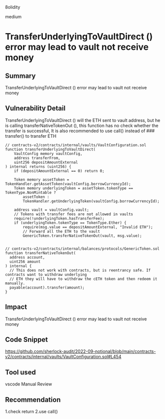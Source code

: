 8olidity

medium

# TransferUnderlyingToVaultDirect () error may lead to vault not receive money

## Summary
TransferUnderlyingToVaultDirect () error may lead to vault not receive money
## Vulnerability Detail
TransferUnderlyingToVaultDirect () will the ETH sent to vault address, but he is calling transferNativeTokenOut (), this function has no check whether the transfer is successful, It is also recommended to use call() instead of ### transfer() to transfer ETH
```solidity
// contracts-v2/contracts/internal/vaults/VaultConfiguration.sol
function transferUnderlyingToVaultDirect(
    VaultConfig memory vaultConfig,
    address transferFrom,
    uint256 depositAmountExternal
) internal returns (uint256) {
    if (depositAmountExternal == 0) return 0;

    Token memory assetToken = TokenHandler.getAssetToken(vaultConfig.borrowCurrencyId);
    Token memory underlyingToken = assetToken.tokenType == TokenType.NonMintable ? 
        assetToken :
        TokenHandler.getUnderlyingToken(vaultConfig.borrowCurrencyId);

    address vault = vaultConfig.vault;
    // Tokens with transfer fees are not allowed in vaults
    require(!underlyingToken.hasTransferFee);
    if (underlyingToken.tokenType == TokenType.Ether) {
        require(msg.value == depositAmountExternal, "Invalid ETH");
        // Forward all the ETH to the vault
        GenericToken.transferNativeTokenOut(vault, msg.value);
        
        
// contracts-v2/contracts/internal/balances/protocols/GenericToken.sol
function transferNativeTokenOut(
  address account,
  uint256 amount
) internal {
  // This does not work with contracts, but is reentrancy safe. If contracts want to withdraw underlying
  // ETH they will have to withdraw the cETH token and then redeem it manually.
  payable(account).transfer(amount);
}

```
## Impact
TransferUnderlyingToVaultDirect () error may lead to vault not receive money
## Code Snippet
https://github.com/sherlock-audit/2022-09-notional/blob/main/contracts-v2/contracts/internal/vaults/VaultConfiguration.sol#L454
## Tool used
vscode
Manual Review

## Recommendation
1.check return
2.use call()
